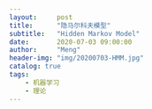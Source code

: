 ```yaml
---
layout:     post
title:      "隐马尔科夫模型"
subtitle:   "Hidden Markov Model"
date:       2020-07-03 09:00:00
author:     "Meng"
header-img: "img/20200703-HMM.jpg"
catalog: true
tags:
    - 机器学习
    - 理论
---
```


> 

